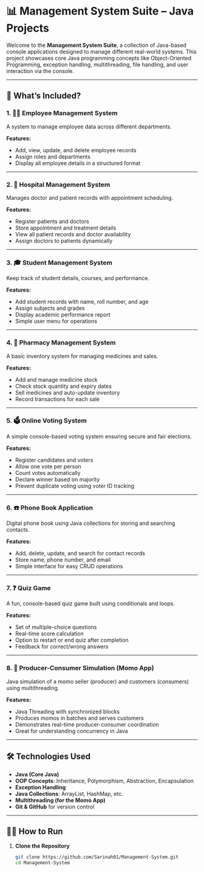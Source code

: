 # 📊 Management System Suite – Java Projects

Welcome to the **Management System Suite**, a collection of Java-based console applications designed to manage different real-world systems. This project showcases core Java programming concepts like Object-Oriented Programming, exception handling, multithreading, file handling, and user interaction via the console.

---

## 🚀 What’s Included?

### 1. 🧑‍💼 Employee Management System
A system to manage employee data across different departments.

**Features:**
- Add, view, update, and delete employee records
- Assign roles and departments
- Display all employee details in a structured format

---

### 2. 🏥 Hospital Management System
Manages doctor and patient records with appointment scheduling.

**Features:**
- Register patients and doctors
- Store appointment and treatment details
- View all patient records and doctor availability
- Assign doctors to patients dynamically

---

### 3. 🎓 Student Management System
Keep track of student details, courses, and performance.

**Features:**
- Add student records with name, roll number, and age
- Assign subjects and grades
- Display academic performance report
- Simple user menu for operations

---

### 4. 💊 Pharmacy Management System
A basic inventory system for managing medicines and sales.

**Features:**
- Add and manage medicine stock
- Check stock quantity and expiry dates
- Sell medicines and auto-update inventory
- Record transactions for each sale

---

### 5. 🗳️ Online Voting System
A simple console-based voting system ensuring secure and fair elections.

**Features:**
- Register candidates and voters
- Allow one vote per person
- Count votes automatically
- Declare winner based on majority
- Prevent duplicate voting using voter ID tracking

---

### 6. ☎️ Phone Book Application
Digital phone book using Java collections for storing and searching contacts.

**Features:**
- Add, delete, update, and search for contact records
- Store name, phone number, and email
- Simple interface for easy CRUD operations

---

### 7. ❓ Quiz Game
A fun, console-based quiz game built using conditionals and loops.

**Features:**
- Set of multiple-choice questions
- Real-time score calculation
- Option to restart or end quiz after completion
- Feedback for correct/wrong answers

---

### 8. 🍜 Producer-Consumer Simulation (Momo App)
Java simulation of a momo seller (producer) and customers (consumers) using multithreading.

**Features:**
- Java Threading with synchronized blocks
- Produces momos in batches and serves customers
- Demonstrates real-time producer-consumer coordination
- Great for understanding concurrency in Java

---

## 🛠 Technologies Used

- **Java (Core Java)**
- **OOP Concepts**: Inheritance, Polymorphism, Abstraction, Encapsulation
- **Exception Handling**
- **Java Collections**: ArrayList, HashMap, etc.
- **Multithreading (for the Momo App)**
- **Git & GitHub** for version control

---

## 🧑‍💻 How to Run

1. **Clone the Repository**
   ```bash
   git clone https://github.com/Sarinah01/Management-System.git
   cd Management-System
